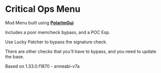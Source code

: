 # Critical Ops Menu

Mod Menu built using **[PolarImGui](https://github.com/Polarmods/PolarImGui)** 
 
Includes a poor memcheck bypass, and a POC Esp.

Use Lucky Patcher to bypass the signature check.

There are other checks that you'll have to bypass, and you need to update the base.

Based on 1.33.0.f1870 - armeabi-v7a
